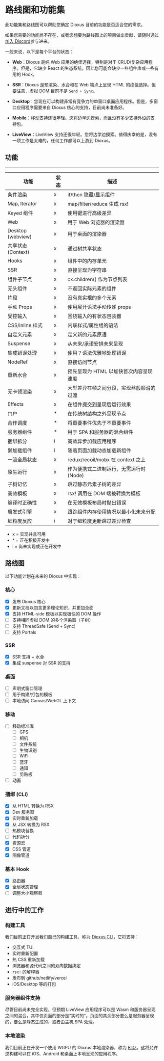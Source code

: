 # 路线图和功能集

此功能集和路线图可以帮助您确定 Dioxus 目前的功能是否适合您的需求。

如果您需要的功能尚不存在，或者您想要为路线图上的项目做出贡献，请随时通过[加入 Discord](https://discord.gg/XgGxMSkvUM)参与进来。

一般来说，以下是每个平台的状态：

- **Web**：Dioxus 是纯 Web 应用的绝佳选择，特别是对于 CRUD/复杂应用程序。但是，它缺少 React 的生态系统，因此您可能会缺少一些组件库或一些有用的 Hook。

- **SSR**：Dioxus 是预渲染、水合和在 Web 端点上呈现 HTML 的绝佳选择。但要注意，虚拟 DOM 目前不是 `Send + Sync`。

- **Desktop**：您现在可以构建非常有竞争力的单窗口桌面应用程序。但是，多窗口应用程序需要来自 Dioxus 核心的支持，目前尚未准备好。

- **Mobile**：移动支持还很年轻。您将边学边摸索，而且没有多少支持外设的支持包。

- **LiveView**：LiveView 支持还很年轻。您将边学边摸索。值得庆幸的是，没有一项工作是太难的，任何工作都可以上游到 Dioxus。

## 功能

---

| 功能                      | 状态   | 描述                                                         |
|---------------------------|--------|---------------------------------------------------------------|
| 条件渲染                  | x      | if/then 隐藏/显示组件                                         |
| Map, Iterator             | x      | map/filter/reduce 生成 rsx!                                    |
| Keyed 组件                | x      | 使用键进行高级差异                                            |
| Web                       | x      | 用于 Web 浏览器的渲染器                                        |
| Desktop (webview)         | x      | 用于桌面的渲染器                                               |
| 共享状态 (Context)        | x      | 通过树共享状态                                                 |
| Hooks                     | x      | 组件中的内存单元                                               |
| SSR                       | x      | 直接呈现为字符串                                               |
| 组件子节点                | x      | cx.children() 作为节点列表                                     |
| 无头组件                  | x      | 不返回实际元素的组件                                           |
| 片段                      | x      | 没有真实根的多个元素                                           |
| 手动 Props                | x      | 使用展开语法手动传递 props                                     |
| 受控输入                  | x      | 围绕输入的有状态包装器                                         |
| CSS/Inline 样式           | x      | 内联样式/属性组的语法                                         |
| 自定义元素                | x      | 定义新的元素原语                                               |
| Suspense                  | x      | 从未来/承诺安排未来呈现                                      |
| 集成错误处理              | x      | 使用？语法优雅地处理错误                                      |
| NodeRef                   | x      | 直接访问节点                                                   |
| 重新水合                  | x      | 预先呈现为 HTML 以加快首次内容呈现速度                          |
| 无卡顿渲染                | x      | 大型差异在帧之间分段，实现丝般顺滑的过渡                       |
| Effects                   | x      | 在组件提交到呈现后运行效果                                     |
| 门户                      | *      | 在传统树结构之外呈现节点                                       |
| 合作调度                  | *      | 将重要事件优先于不重要事件                                    |
| 服务器组件                | *      | 用于 SPA 和服务器的混合组件                                    |
| 捆绑拆分                  | i      | 高效异步加载应用程序                                           |
| 懒加载组件                | i      | 随着页面加载动态加载新组件                                     |
| 一流全局状态              | x      | redux/recoil/mobx 在 context 之上                               |
| 原生运行                  | x      | 作为便携式二进制运行，无需运行时 (Node)                        |
| 子树记忆                  | x      | 跳过静态元素子树的差异                                         |
| 高效模板                  | x      | rsx! 调用在 DOM 端被转换为模板                                 |
| 编译时正确性              | x      | 在无效模板布局时抛出错误                                       |
| 启发式引擎                | x      | 跟踪组件内存使用情况以最小化未来分配                           |
| 细粒度反应                | i      | 对于细粒度更新跳过差异检查                                     |

- x = 实现并且可用
- \* = 正在积极开发中
- i = 尚未实现或正在开发中

## 路线图

以下功能计划在未来的 Dioxus 中实现：

### 核心

- [x] 发布 Dioxus 核心
- [x] 更新文档以包含更多理论知识，并更加全面
- [x] 支持 HTML-side 模板以实现极快的 DOM 操作
- [ ] 支持相同虚拟 DOM 的多个渲染器（子树）
- [ ] 支持 ThreadSafe (Send + Sync)
- [ ] 支持 Portals

### SSR

- [x] SSR 支持 + 水合
- [x] 集成 suspense 对 SSR 的支持

### 桌面

- [ ] 声明式窗口管理
- [ ] 用于构建/打包的模板
- [ ] 本地访问 Canvas/WebGL 上下文

### 移动

- [ ] 移动标准库
  - [ ] GPS
  - [ ] 相机
  - [ ] 文件系统
  - [ ] 生物识别
  - [ ] WiFi
  - [ ] 蓝牙
  - [ ] 通知
  - [ ] 剪贴板
- [ ] 动画

### 捆绑 (CLI)

- [x] 从 HTML 转换为 RSX
- [x] Dev 服务器
- [x] 实时重新加载
- [x] 从 JSX 转换为 RSX
- [ ] 热模块替换
- [ ] 代码拆分
- [x] 资源宏
- [x] CSS 管道
- [x] 图像管道

### 基本 Hook

- [x] 路由器
- [x] 全局状态管理
- [ ] 调整大小观察器

## 进行中的工作

### 构建工具

我们目前正在开发我们自己的构建工具，称为 [Dioxus CLI](https://github.com/DioxusLabs/dioxus/tree/main/packages/cli)，它将支持：

- 交互式 TUI
- 实时重新配置
- 热 CSS 重新加载
- 浏览器和源代码之间的双向数据绑定
- `rsx!` 的解释器
- 发布到 github/netlify/vercel
- iOS/Desktop 等的打包

### 服务器组件支持

尽管目前尚未完全实现，但预期 LiveView 应用程序可以是 Wasm 和服务器呈现之间的混合，其中仅页面的部分是“实时的”，页面的其余部分要么是服务器呈现的，要么是静态生成的，或者由主机 SPA 处理。

### 本地渲染

我们目前正在开发一个使用 WGPU 的 Dioxus 本地渲染器，称为 [Blitz](https://github.com/DioxusLabs/blitz/)。这将允许您构建可以在 iOS、Android 和桌面上本地呈现的应用程序。
